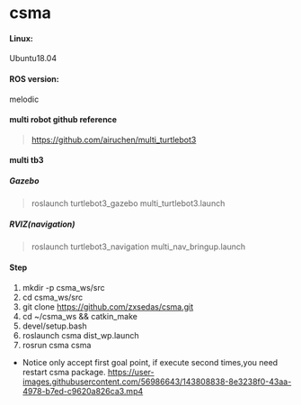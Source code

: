 # csma

#### Linux:
Ubuntu18.04

#### ROS version:
melodic

#### multi robot github reference
> https://github.com/airuchen/multi_turtlebot3

#### multi tb3
##### Gazebo
 > roslaunch turtlebot3_gazebo multi_turtlebot3.launch

##### RVIZ(navigation)
> roslaunch turtlebot3_navigation multi_nav_bringup.launch


#### Step
1. mkdir -p csma_ws/src
2. cd csma_ws/src
3. git clone https://github.com/zxsedas/csma.git
4. cd ~/csma_ws && catkin_make
5. devel/setup.bash
6. roslaunch csma dist_wp.launch
7. rosrun csma csma

- Notice only accept first goal point, if execute second times,you need restart csma package.
https://user-images.githubusercontent.com/56986643/143808838-8e3238f0-43aa-4978-b7ed-c9620a826ca3.mp4




